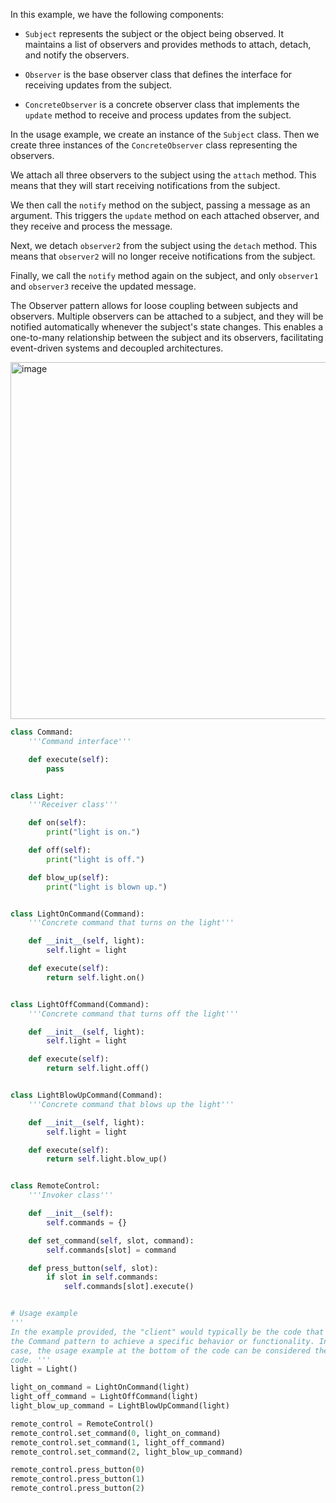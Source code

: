 In this example, we have the following components:

- `Subject` represents the subject or the object being observed. It maintains a
  list of observers and provides methods to attach, detach, and notify the
  observers.

- `Observer` is the base observer class that defines the interface for
  receiving updates from the subject.

- `ConcreteObserver` is a concrete observer class that implements the `update`
  method to receive and process updates from the subject.

In the usage example, we create an instance of the `Subject` class. Then we
create three instances of the `ConcreteObserver` class representing the
observers.

We attach all three observers to the subject using the `attach` method. This
means that they will start receiving notifications from the subject.

We then call the `notify` method on the subject, passing a message as an
argument. This triggers the `update` method on each attached observer, and they
receive and process the message.

Next, we detach `observer2` from the subject using the `detach` method. This
means that `observer2` will no longer receive notifications from the subject.

Finally, we call the `notify` method again on the subject, and only `observer1`
and `observer3` receive the updated message.

The Observer pattern allows for loose coupling between subjects and observers.
Multiple observers can be attached to a subject, and they will be notified
automatically whenever the subject's state changes. This enables a one-to-many
relationship between the subject and its observers, facilitating event-driven
systems and decoupled architectures.

<img width="571" alt="image" src="https://github.com/jfrerich/oop-design-patterns/assets/7575921/370b19e9-e05c-4438-beb4-c731ad7516ee">

```python
class Command:
    '''Command interface'''

    def execute(self):
        pass


class Light:
    '''Receiver class'''

    def on(self):
        print("light is on.")

    def off(self):
        print("light is off.")

    def blow_up(self):
        print("light is blown up.")


class LightOnCommand(Command):
    '''Concrete command that turns on the light'''

    def __init__(self, light):
        self.light = light

    def execute(self):
        return self.light.on()


class LightOffCommand(Command):
    '''Concrete command that turns off the light'''

    def __init__(self, light):
        self.light = light

    def execute(self):
        return self.light.off()


class LightBlowUpCommand(Command):
    '''Concrete command that blows up the light'''

    def __init__(self, light):
        self.light = light

    def execute(self):
        return self.light.blow_up()


class RemoteControl:
    '''Invoker class'''

    def __init__(self):
        self.commands = {}

    def set_command(self, slot, command):
        self.commands[slot] = command

    def press_button(self, slot):
        if slot in self.commands:
            self.commands[slot].execute()


# Usage example
'''
In the example provided, the "client" would typically be the code that utilizes
the Command pattern to achieve a specific behavior or functionality. In this
case, the usage example at the bottom of the code can be considered the client
code. '''
light = Light()

light_on_command = LightOnCommand(light)
light_off_command = LightOffCommand(light)
light_blow_up_command = LightBlowUpCommand(light)

remote_control = RemoteControl()
remote_control.set_command(0, light_on_command)
remote_control.set_command(1, light_off_command)
remote_control.set_command(2, light_blow_up_command)

remote_control.press_button(0)
remote_control.press_button(1)
remote_control.press_button(2)
```
